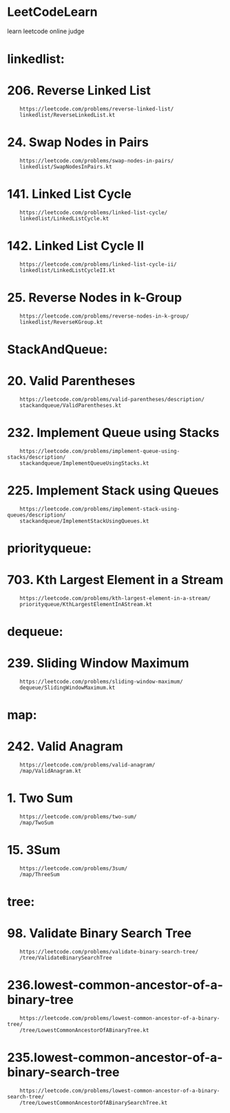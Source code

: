 # LeetCodeLearn
learn leetcode online judge

# linkedlist:

# 206. Reverse Linked List
```
    https://leetcode.com/problems/reverse-linked-list/
    linkedlist/ReverseLinkedList.kt
```
# 24. Swap Nodes in Pairs
```
    https://leetcode.com/problems/swap-nodes-in-pairs/
    linkedlist/SwapNodesInPairs.kt
```
# 141. Linked List Cycle
```
    https://leetcode.com/problems/linked-list-cycle/
    linkedlist/LinkedListCycle.kt
```
# 142. Linked List Cycle II
```
    https://leetcode.com/problems/linked-list-cycle-ii/
    linkedlist/LinkedListCycleII.kt
```
# 25. Reverse Nodes in k-Group
```
    https://leetcode.com/problems/reverse-nodes-in-k-group/
    linkedlist/ReverseKGroup.kt
```
# StackAndQueue:

# 20. Valid Parentheses
```
    https://leetcode.com/problems/valid-parentheses/description/
    stackandqueue/ValidParentheses.kt
```
# 232. Implement Queue using Stacks
```
    https://leetcode.com/problems/implement-queue-using-stacks/description/
    stackandqueue/ImplementQueueUsingStacks.kt
```
# 225. Implement Stack using Queues
```
    https://leetcode.com/problems/implement-stack-using-queues/description/
    stackandqueue/ImplementStackUsingQueues.kt
```

# priorityqueue:

# 703. Kth Largest Element in a Stream
```
    https://leetcode.com/problems/kth-largest-element-in-a-stream/
    priorityqueue/KthLargestElementInAStream.kt
```
# dequeue:

# 239. Sliding Window Maximum
```
    https://leetcode.com/problems/sliding-window-maximum/
    dequeue/SlidingWindowMaximum.kt
```

# map:

# 242. Valid Anagram
```
    https://leetcode.com/problems/valid-anagram/
    /map/ValidAnagram.kt
```
# 1. Two Sum
```
    https://leetcode.com/problems/two-sum/
    /map/TwoSum
```
# 15. 3Sum
```
    https://leetcode.com/problems/3sum/
    /map/ThreeSum
```
# tree:
# 98. Validate Binary Search Tree
```
    https://leetcode.com/problems/validate-binary-search-tree/
    /tree/ValidateBinarySearchTree
```
# 236.lowest-common-ancestor-of-a-binary-tree
```
    https://leetcode.com/problems/lowest-common-ancestor-of-a-binary-tree/
    /tree/LowestCommonAncestorOfABinaryTree.kt
```
# 235.lowest-common-ancestor-of-a-binary-search-tree
```
    https://leetcode.com/problems/lowest-common-ancestor-of-a-binary-search-tree/
    /tree/LowestCommonAncestorOfABinarySearchTree.kt
```